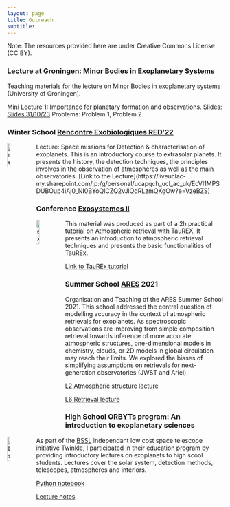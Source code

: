 ```yaml
---
layout: page
title: Outreach
subtitle: 
---
```


Note: The resources provided here are under Creative Commons License (CC BY). 

### Lecture at Groningen: Minor Bodies in Exoplanetary Systems
Teaching materials for the lecture on Minor Bodies in exoplanetary systems (University of Groningen).

Mini Lecture 1: Importance for planetary formation and observations.
Slides: [Slides 31/10/23](https://liveuclac-my.sharepoint.com/:p:/g/personal/ucapqch_ucl_ac_uk/EYEp-gb9AitFmO1fwf5CcSIB2_naj1YCIsgPs7zJJ2bnxQ?e=4maJ3b)
Problems: Problem 1, Problem 2.

### Winter School [Rencontre Exobiologiques RED’22](http://www.exobiologie.fr/red/index.php/en/red16-astrobiology-course/)
<img src="https://quentchangeat.github.io/img/red.png" alt="red" width="12%" height="12%" align="left" style="float:left; padding-right:4px">
Lecture: Space missions for Detection & characterisation of exoplanets.
This is an introductory course to extrasolar planets. It presents the history, the detection techniques, the principles involves in the observation of atmospheres as well as the main observatories.
[Link to the Lecture](https://liveuclac-my.sharepoint.com/:p:/g/personal/ucapqch_ucl_ac_uk/EcVI1MPSDUBOup4iAj0_NI0BYoQICZQ2vJlQdRLzmQKgOw?e=VzeBZS)


### Conference [Exosystemes II](https://exosystemes2.sciencesconf.org/)
<img src="https://quentchangeat.github.io/img/exosystemes.png" alt="exosystems" width="12%" height="12%" align="left" style="float:left; padding-right:4px">
This material was produced as part of a 2h practical tutorial on Atmospheric retrieval with TauREX. It presents an introduction to atmospheric retrieval techniques and presents the basic functionalities of TauREx.

[Link to TauREx tutorial](https://liveuclac-my.sharepoint.com/:f:/g/personal/ucapqch_ucl_ac_uk/EuwHMBWvw7NEhC6bw32W-ZABZNuRGYjTVfSpdORDidvvYQ?e=5yhB4V)

### Summer School [ARES](http://www.iap.fr/useriap/beaulieu/ARIEL/ARIEL-School2021-index.html) 2021

Organisation and Teaching of the ARES Summer School 2021. This school addressed the central question of modelling accuracy in the context of atmospheric retrievals for exoplanets. As spectroscopic observations are improving from simple composition retrieval towards inference of more accurate atmospheric structures, one-dimensional models in chemistry, clouds, or 2D models in global circulation may reach their limits. We explored the biases of simplifying assumptions on retrievals for next-generation observatories (JWST and Ariel).

[L2 Atmospheric structure lecture](https://liveuclac-my.sharepoint.com/:p:/g/personal/ucapqch_ucl_ac_uk/Ea860jjAmnREtR_NDDYYK8cBFcKDvEoE5bbNvZierFycAA?e=dIVAbY)

[L6 Retrieval lecture](https://liveuclac-my.sharepoint.com/:p:/g/personal/ucapqch_ucl_ac_uk/EQFaXvD9j3pCir9cY5_eNGYB-I9B_6MadxGkSPPnEy8d8A?e=DtnJFZ)




### High School [ORBYTs](http://www.twinkle-spacemission.co.uk/orbyts/) program: An introduction to exoplanetary sciences
<img src="https://quentchangeat.github.io/img/bssl.png" alt="bssl" width="12%" height="12%" align="left" style="float:left; padding-right:4px">

As part of the [BSSL](https://www.twinkle-spacemission.co.uk/about/) independant low cost space telescope initiative Twinkle, I participated in their education program by providing introductory lectures on exoplanets to high scool students. Lectures cover the solar system, detection methods, telescopes, atmospheres and interiors. 

[Python notebook](https://colab.research.google.com/drive/1dKtBacFXF8ahjZWxPA4ineJ0E8D7uU8j?fbclid=IwAR0vISBscAObo_OLWlddxSt3fLFbGftBbV6wKQRo7C4sC7MOFT3XXwsunrY)

[Lecture notes](https://liveuclac-my.sharepoint.com/:f:/g/personal/ucapqch_ucl_ac_uk/EgDOXABg22VDlDgFrhmss7YB6TM87CLZblsAZaTJEeRHkw)

